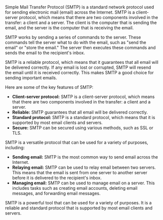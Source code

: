 Simple Mail Transfer Protocol (SMTP) is a standard network protocol used for sending electronic mail (email) across the Internet. SMTP is a client-server protocol, which means that there are two components involved in the transfer: a client and a server. The client is the computer that is sending the email, and the server is the computer that is receiving the email.

SMTP works by sending a series of commands to the server. These commands tell the server what to do with the email, such as "send the email" or "store the email." The server then executes these commands and sends the email to the recipient's inbox.

SMTP is a reliable protocol, which means that it guarantees that all email will be delivered correctly. If any email is lost or corrupted, SMTP will resend the email until it is received correctly. This makes SMTP a good choice for sending important emails.

Here are some of the key features of SMTP:

- **Client-server protocol:** SMTP is a client-server protocol, which means that there are two components involved in the transfer: a client and a server.
- **Reliable:** SMTP guarantees that all email will be delivered correctly.
- **Standard protocol:** SMTP is a standard protocol, which means that it is supported by most email clients and servers.
- **Secure:** SMTP can be secured using various methods, such as SSL or TLS.

SMTP is a versatile protocol that can be used for a variety of purposes, including:

- **Sending email:** SMTP is the most common way to send email across the Internet.
- **Relaying email:** SMTP can be used to relay email between two servers. This means that the email is sent from one server to another server before it is delivered to the recipient's inbox.
- **Managing email:** SMTP can be used to manage email on a server. This includes tasks such as creating email accounts, deleting email messages, and forwarding email messages.

SMTP is a powerful tool that can be used for a variety of purposes. It is a reliable and standard protocol that is supported by most email clients and servers.
